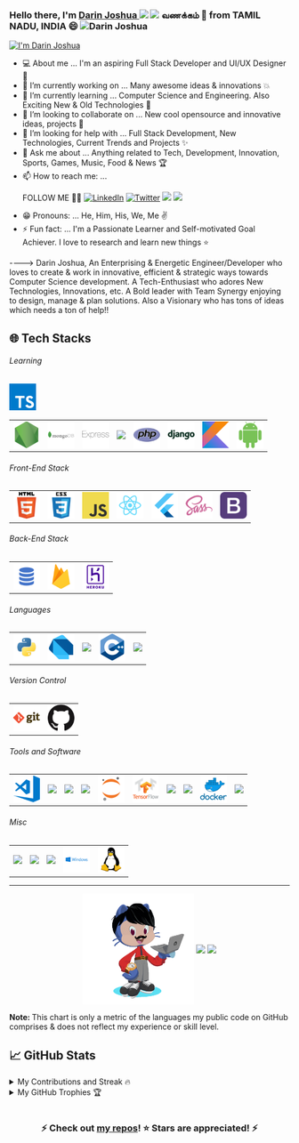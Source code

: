### Hello there, I'm <a href="https://darinjoshua-dev.github.io/Darin-Joshua-Portfolio/"> Darin Joshua </a> <img src="https://emojis.slackmojis.com/emojis/images/1531849430/4246/blob-sunglasses.gif?1531849430" width="28"/> <img src="https://media.giphy.com/media/hvRJCLFzcasrR4ia7z/giphy.gif" width="28"> வணக்கம் 🙏 from TAMIL NADU, INDIA 😄 ![Darin Joshua](https://komarev.com/ghpvc/?username=DarinJoshua-dev&style=plastic)
<!--
**DarinJoshua-dev/DarinJoshua-dev** is a ✨ _special_ ✨ repository because its `README.md` (this file) appears on your GitHub profile. -->
[![I'm Darin Joshua](https://res.cloudinary.com/darin-joshua/image/upload/v1597519821/EnhanceLinkedinBanner_2_o96nrs.png)](https://darinjoshua-dev.github.io/Darin-Joshua-Portfolio/)

- 💻 About me ... I'm an aspiring Full Stack Developer and UI/UX Designer 🤵
- 🔭 I’m currently working on ... Many awesome ideas & innovations 💥
- 🌱 I’m currently learning ... Computer Science and Engineering. Also Exciting New & Old Technologies 🤩 
- 👯 I’m looking to collaborate on ... New cool opensource and innovative ideas, projects 🎯
- 🤔 I’m looking for help with ... Full Stack Development, New Technologies, Current Trends and Projects ✨
- 💬 Ask me about ... Anything related to Tech, Development, Innovation, Sports, Games, Music, Food & News 🏆
- 📫 How to reach me: ... <p> FOLLOW ME 🤗🙂 <a href="https://www.linkedin.com/in/darin-joshua-d"><img src="https://img.shields.io/badge/LinkedIn--_.svg?style=social&logo=linkedin" alt="LinkedIn"></a> <a href="https://twitter.com/D_DarinJoshua"><img src="https://img.shields.io/badge/Twitter--_.svg?style=social&logo=twitter" alt="Twitter"></a> <a href="https://darinjoshua-dev.github.io/Darin-Joshua-Portfolio/"><img src="https://img.shields.io/website?logoColor=white&up_color=blue&up_message=visit%20now&url=https%3A%2F%2Fdarinjoshua-dev.github.io%2FDarin-Joshua-Portfolio%2F"></a> <a href="mailto:dj2000official@gmail.com"><img src="https://img.shields.io/static/v1?label=email&message=mail now&color=blue"></a></p> 
- 😁 Pronouns: ... He, Him, His, We, Me ✌ 
- ⚡ Fun fact: ... I'm a Passionate Learner and Self-motivated Goal Achiever. I love to research and learn new things ⭐

----> Darin Joshua, An Enterprising & Energetic Engineer/Developer who loves to create & work in innovative, efficient & strategic ways towards Computer Science development. A Tech-Enthusiast who adores New Technologies, Innovations, etc. A Bold leader with Team Synergy enjoying to design, manage & plan solutions. Also a Visionary who has tons of ideas which needs a ton of help!!

## 🌐 Tech Stacks

###### Learning

<table>
<tbody>
<tr>
<td><code><img height="48px" src="https://raw.githubusercontent.com/github/explore/80688e429a7d4ef2fca1e82350fe8e3517d3494d/topics/nodejs/nodejs.png"></code></td>

<td><code><img height="48px" src="https://github.com/github/explore/blob/master/topics/mongodb/mongodb.png"></code></td>

<td><code><img height="48px" src="https://github.com/github/explore/blob/master/topics/express/express.png"></code></td>

<td><code><img height="48px" src="https://img.icons8.com/wired/64/000000/postman-api.png"></code></td

<td><code><img height="48px" src="https://raw.githubusercontent.com/github/explore/80688e429a7d4ef2fca1e82350fe8e3517d3494d/topics/typescript/typescript.png"></code></td>

<td><code><img height="48px" src="https://github.com/github/explore/blob/master/topics/php/php.png"></code></td>

<td><code><img height="48px" src="https://github.com/github/explore/blob/master/topics/django/django.png"></code></td>

<td><code><img height="48px" src="https://github.com/github/explore/blob/master/topics/kotlin/kotlin.png"></code></td>

<td><code><img height="48px" src="https://github.com/github/explore/blob/master/topics/android/android.png"></code></td>

</tr>
</tbody>
</table>

###### Front-End Stack

<table>
<tbody>
<tr>
<td><code><img height="48px" src="https://github.com/github/explore/blob/master/topics/html/html.png"></code></td>

<td><code><img height="48px" src="https://github.com/github/explore/blob/master/topics/css/css.png"></code></td>

<td><code><img height="48px" src="https://raw.githubusercontent.com/github/explore/80688e429a7d4ef2fca1e82350fe8e3517d3494d/topics/javascript/javascript.png"></code></td>

<td><code><img height="48px" src="https://raw.githubusercontent.com/github/explore/80688e429a7d4ef2fca1e82350fe8e3517d3494d/topics/react/react.png"></code></td>

<td><code><img height="48px" src="https://github.com/github/explore/blob/master/topics/flutter/flutter.png"></code></td>

<td><code><img height="48px" src="https://github.com/github/explore/blob/master/topics/sass/sass.png"></code></td>

<td><code><img height="48px" src="https://github.com/github/explore/blob/master/topics/bootstrap/bootstrap.png"></code></td>
</tr>
</tbody>
</table>

###### Back-End Stack

<table>
<tbody>
<tr>
<td><code><img height="48px" src="https://github.com/github/explore/blob/master/topics/sql/sql.png"></code></td>

<td><code><img height="48px" src="https://github.com/github/explore/blob/master/topics/firebase/firebase.png"></code></td>

<td><code><img height="48px" src="https://github.com/github/explore/blob/master/topics/heroku/heroku.png"></code></td>
</tr>
</tbody>
</table>


###### Languages

<table>
<tbody>
<tr>
<td><code><img height="48px" src="https://github.com/github/explore/blob/master/topics/python/python.png"></code></td>

<td><code><img height="48px" src="https://github.com/github/explore/blob/master/topics/dart/dart.png"></code></td>

<td><code><img height="48px" src="https://img.icons8.com/color/48/000000/c-programming.png"></code></td>

<td><code><img height="48px" src="https://github.com/github/explore/blob/master/topics/cpp/cpp.png"></code></td>

<td><code><img height="48px" src="https://img.icons8.com/color/48/000000/java-coffee-cup-logo.png"></code></td>
</tr>
</tbody>
</table>

###### Version Control

<table>
<tbody>
<tr>
<td><code><img height="48px" src="https://github.com/github/explore/blob/master/topics/git/git.png"></code></td>

<td><code><img height="48px" src="https://github.com/github/explore/blob/master/topics/github/github.png"></code></td>
</tr>
</tbody>
</table>

###### Tools and Software

<table>
<tbody>
<tr>
<td><code><img height="48px" src="https://github.com/github/explore/blob/master/topics/visual-studio-code/visual-studio-code.png"></code></td>

<td><code><img height="48px" src="https://img.icons8.com/color/48/000000/adobe-xd.png"></code></td>

<td><code><img height="48px" src="https://img.icons8.com/fluent/48/000000/google-drive--v2.png"></code></td>

<td><code><img height="48px" src="https://img.icons8.com/fluent/48/000000/microsoft-office-2019.png"></code></td>

<td><code><img height="48px" src="https://github.com/github/explore/blob/master/topics/jupyter-notebook/jupyter-notebook.png"></code></td>

<td><code><img height="48px" src="https://github.com/github/explore/blob/master/topics/tensorflow/tensorflow.png"></code></td>

<td><code><img height="48px" src="https://img.icons8.com/color/48/000000/google-cloud-platform.png"></code></td>

<td><code><img height="48px" src="https://img.icons8.com/color/48/000000/amazon-web-services.png"></code></td>

<td><code><img height="48px" src="https://github.com/github/explore/blob/master/topics/docker/docker.png"></code></td>

<td><code><img height="48px" src="https://img.icons8.com/color/48/000000/tableau-software.png"></code></td>
</tr>
</tbody>
</table>

###### Misc

<table>
<tbody>
<tr>
<td><code><img height="48px" src="https://img.icons8.com/fluent/48/000000/chrome.png"></code></td>
  
<td><code><img height="48px" src="https://img.icons8.com/color/48/000000/vmware.png"></code></td>

<td><code><img height="48px" src="https://img.icons8.com/color/48/000000/virtualbox.png"></code></td>
  
<td><code><img height="48px" src="https://github.com/github/explore/blob/master/topics/windows/windows.png"></code></td>

<td><code><img height="48px" src="https://github.com/github/explore/blob/master/topics/linux/linux.png"></code></td>
</tr>
</tbody>
</table>

---
<p align="center">
  <img align="center" src="https://github.com/DarinJoshua-dev/DarinJoshua-dev/blob/master/My-Octocats-n-profile.gif" width="200" height="200"> 
  <img width="45.3%" align="center" src="https://github-readme-stats.vercel.app/api?username=DarinJoshua-dev&include_all_commits=2020&show_icons=true&cache_seconds=3000&theme=tokyonight&line_height=20&hide=issues" />
  <img width="28.95%" align="center" src="https://github-readme-stats.vercel.app/api/top-langs/?username=DarinJoshua-dev&layout=compact&count_private=true&theme=tokyonight&line_height=20&exclude_repo=Emotion-Analysis,BoxoSlide-mini-game,Darin-Joshua-Portfolio">
</p>

<b>Note: </b>This chart is only a metric of the languages my public code on GitHub comprises & does not reflect my experience or skill level.

## 📈 GitHub Stats

<details>
  <summary>My Contributions and Streak 🔥</summary>
  <br>
<p align="center">
  <a href="https://github.com/DarinJoshua-dev/github-readme-streak-stats">
    <img src="https://github-readme-streak-stats.herokuapp.com/?user=DarinJoshua-dev&theme=dark&hide_border=true&background=0D1117&stroke=0000"/>
  </a>
</p>
</details>
<details>
  <summary>My GitHub Trophies 🏆</summary>
  <br>
<p align=center>
<img align=center src="https://github-profile-trophy.vercel.app/?username=DarinJoshua-dev&theme=juicyfresh&row=2&column=3&margin-w=8&margin-h=7">
</p>
</details>

# <h3 align="center"><b>⚡ Check out <a href="https://github.com/DarinJoshua-dev?tab=repositories">my repos</a>! ⭐ Stars are appreciated! ⚡</b></h3>
